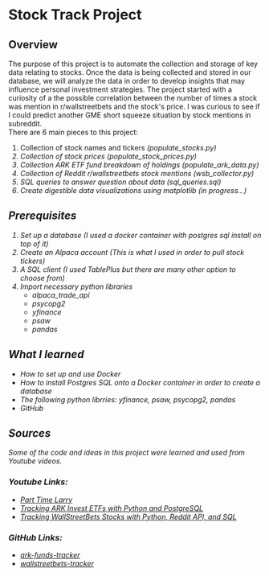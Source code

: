 # Stock Track Project

## Overview
The purpose of this project is to automate the collection and storage of key data relating to stocks. Once the data is being collected and stored in 
our database, we will analyze the data in order to develop insights that may influence personal investment strategies. The project started with a curiosity of a the possible correlation between the number of times a stock was mention in r/wallstreetbets and the stock's price. I was curious to see if I could predict another GME short squeeze situation by stock mentions in subreddit. 
</br>There are 6 main pieces to this project:</br>
1. Collection of stock names and tickers <i>(populate_stocks.py)<i>
2. Collection of stock prices <i>(populate_stock_prices.py)<i>
3. Collection ARK ETF fund breakdown of holdings <i>(populate_ark_data.py)<i>
4. Collection of Reddit r/wallstreetbets stock mentions <i>(wsb_collector.py)<i>
5. SQL queries to answer question about data <i>(sql_queries.sql)<i>
6. Create digestible data visualizations using matplotlib <i>(in progress...)<i>

## Prerequisites
1. Set up a database <i>(I used a docker container with postgres sql install on top of it)<i>
2. Create an Alpaca account <i>(This is what I used in order to pull stock tickers)<i>
3. A SQL client <i>(I used TablePlus but there are many other option to choose from)<i> 
4. Import necessary python libraries
    * alpaca_trade_api
    * psycopg2
    * yfinance 
    * psaw
    * pandas 

## What I learned
  * How to set up and use Docker
  * How to install Postgres SQL onto a Docker container in order to create a database 
  * The following python librries: yfinance, psaw, psycopg2, pandas
  * GitHub 

## Sources 
Some of the code and ideas in this project were learned and used from Youtube videos. 
### Youtube Links:
   * [Part Time Larry](https://www.youtube.com/c/parttimelarry/featured)
   * [Tracking ARK Invest ETFs with Python and PostgreSQL](https://www.youtube.com/watch?v=5uW0TLHQg9w)
   * [Tracking WallStreetBets Stocks with Python, Reddit API, and SQL](https://www.youtube.com/watch?v=CJAdCLZaISw)
### GitHub Links:
   * [ark-funds-tracker](https://github.com/hackingthemarkets/ark-funds-tracker)
   * [wallstreetbets-tracker](https://github.com/hackingthemarkets/wallstreetbets-tracker/blob/main/search_wsb.py)
